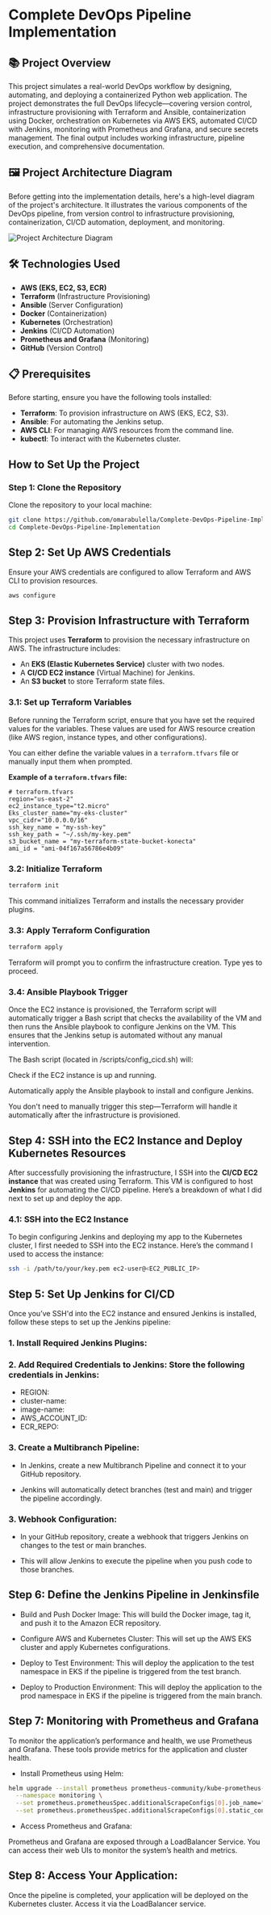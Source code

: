# Complete DevOps Pipeline Implementation

## 📚 Project Overview
This project simulates a real-world DevOps workflow by designing, automating, and deploying a containerized Python web application. The project demonstrates the full DevOps lifecycle—covering version control, infrastructure provisioning with Terraform and Ansible, containerization using Docker, orchestration on Kubernetes via AWS EKS, automated CI/CD with Jenkins, monitoring with Prometheus and Grafana, and secure secrets management. The final output includes working infrastructure, pipeline execution, and comprehensive documentation.
## 🖼️ Project Architecture Diagram

Before getting into the implementation details, here's a high-level diagram of the project's architecture. It illustrates the various components of the DevOps pipeline, from version control to infrastructure provisioning, containerization, CI/CD automation, deployment, and monitoring.

![Project Architecture Diagram](Diagram.PNG)

## 🛠 Technologies Used
- **AWS (EKS, EC2, S3, ECR)**
- **Terraform** (Infrastructure Provisioning)
- **Ansible** (Server Configuration)
- **Docker** (Containerization)
- **Kubernetes** (Orchestration)
- **Jenkins** (CI/CD Automation)
- **Prometheus and Grafana** (Monitoring)
- **GitHub** (Version Control)

## 📋 Prerequisites

Before starting, ensure you have the following tools installed:
- **Terraform**: To provision infrastructure on AWS (EKS, EC2, S3).
- **Ansible**: For automating the Jenkins setup.
- **AWS CLI**: For managing AWS resources from the command line.
- **kubectl**: To interact with the Kubernetes cluster.
  

## How to Set Up the Project

### Step 1: Clone the Repository
Clone the repository to your local machine:

```bash
git clone https://github.com/omarabulella/Complete-DevOps-Pipeline-Implementation.git
cd Complete-DevOps-Pipeline-Implementation
```

## Step 2: Set Up AWS Credentials
Ensure your AWS credentials are configured to allow Terraform and AWS CLI to provision resources.
```bash
aws configure
```
## Step 3: Provision Infrastructure with Terraform

This project uses **Terraform** to provision the necessary infrastructure on AWS. The infrastructure includes:

- An **EKS (Elastic Kubernetes Service)** cluster with two nodes.
- A **CI/CD EC2 instance** (Virtual Machine) for Jenkins.
- An **S3 bucket** to store Terraform state files.

### 3.1: Set up Terraform Variables

Before running the Terraform script, ensure that you have set the required values for the variables. These values are used for AWS resource creation (like AWS region, instance types, and other configurations).

You can either define the variable values in a `terraform.tfvars` file or manually input them when prompted.

**Example of a `terraform.tfvars` file:**

```hcl
# terraform.tfvars
region="us-east-2"
ec2_instance_type="t2.micro"
Eks_cluster_name="my-eks-cluster"
vpc_cidr="10.0.0.0/16"
ssh_key_name = "my-ssh-key"
ssh_key_path = "~/.ssh/my-key.pem"
s3_bucket_name = "my-terraform-state-bucket-konecta"
ami_id = "ami-04f167a56786e4b09"

```
### 3.2:  Initialize Terraform
```bash
terraform init
```
This command initializes Terraform and installs the necessary provider plugins.
### 3.3:  Apply Terraform Configuration
```bash
terraform apply
```
Terraform will prompt you to confirm the infrastructure creation. Type yes to proceed.
### 3.4: Ansible Playbook Trigger
Once the EC2 instance is provisioned, the Terraform script will automatically trigger a Bash script that checks the availability of the VM and then runs the Ansible playbook to configure Jenkins on the VM. This ensures that the Jenkins setup is automated without any manual intervention.

The Bash script (located in /scripts/config_cicd.sh) will:

Check if the EC2 instance is up and running.

Automatically apply the Ansible playbook to install and configure Jenkins.

You don't need to manually trigger this step—Terraform will handle it automatically after the infrastructure is provisioned.
## Step 4: SSH into the EC2 Instance and Deploy Kubernetes Resources

After successfully provisioning the infrastructure, I SSH into the **CI/CD EC2 instance** that was created using Terraform. This VM is configured to host **Jenkins** for automating the CI/CD pipeline. Here’s a breakdown of what I did next to set up and deploy the app.
### 4.1: SSH into the EC2 Instance

To begin configuring Jenkins and deploying my app to the Kubernetes cluster, I first needed to SSH into the EC2 instance. Here’s the command I used to access the instance:

```bash
ssh -i /path/to/your/key.pem ec2-user@<EC2_PUBLIC_IP>
```
## Step 5: Set Up Jenkins for CI/CD
Once you’ve SSH'd into the EC2 instance and ensured Jenkins is installed, follow these steps to set up the Jenkins pipeline:
### 1. Install Required Jenkins Plugins:
### 2. Add Required  Credentials to Jenkins: Store the following credentials in Jenkins:
* REGION: 
* cluster-name: 
* image-name: 
* AWS_ACCOUNT_ID: 
* ECR_REPO:
### 3. Create a Multibranch Pipeline:
* In Jenkins, create a new Multibranch Pipeline and connect it to your GitHub repository.

* Jenkins will automatically detect branches (test and main) and trigger the pipeline accordingly.
### 3. Webhook Configuration:
* In your GitHub repository, create a webhook that triggers Jenkins on changes to the test or main branches.

* This will allow Jenkins to execute the pipeline when you push code to those branches.
## Step 6: Define the Jenkins Pipeline in Jenkinsfile
* Build and Push Docker Image: This will build the Docker image, tag it, and push it to the Amazon ECR repository.

* Configure AWS and Kubernetes Cluster: This will set up the AWS EKS cluster and apply Kubernetes configurations.

* Deploy to Test Environment: This will deploy the application to the test namespace in EKS if the pipeline is triggered from the test branch.

* Deploy to Production Environment: This will deploy the application to the prod namespace in EKS if the pipeline is triggered from the main branch.
## Step 7: Monitoring with Prometheus and Grafana
To monitor the application’s performance and health, we use Prometheus and Grafana. These tools provide metrics for the application and cluster health.
* Install Prometheus using Helm:
```bash
helm upgrade --install prometheus prometheus-community/kube-prometheus-stack \
  --namespace monitoring \
  --set prometheus.prometheusSpec.additionalScrapeConfigs[0].job_name="ec2-node-exporter" \
  --set prometheus.prometheusSpec.additionalScrapeConfigs[0].static_configs[0].targets[0]="<my-ec2-ip>:9100"
```
* Access Prometheus and Grafana:

Prometheus and Grafana are exposed through a LoadBalancer Service. You can access their web UIs to monitor the system’s health and metrics.
## Step 8: Access Your Application:
Once the pipeline is completed, your application will be deployed on the Kubernetes cluster. Access it via the LoadBalancer service.

  
